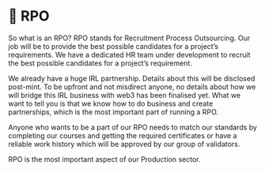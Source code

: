 # 💸 RPO

So what is an RPO? RPO stands for Recruitment Process Outsourcing. Our job will be to provide the best possible candidates for a project’s requirements. We have a dedicated HR team under development to recruit the best possible candidates for a project’s requirement.



We already have a huge IRL partnership. Details about this will be disclosed post-mint. To be upfront and not misdirect anyone, no details about how we will bridge this IRL business with web3 has been finalised yet. What we want to tell you is that we know how to do business and create partnerships, which is the most important part of running a RPO.



Anyone who wants to be a part of our RPO needs to match our standards by completing our courses and getting the required certificates or have a reliable work history which will be approved by our group of validators.&#x20;



RPO is the most important aspect of our Production sector.
